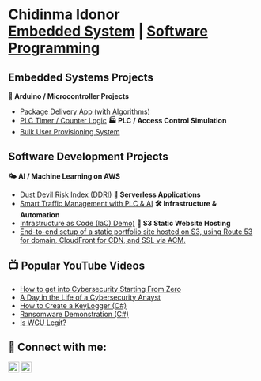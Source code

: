 <h1> Chidinma Idonor<br/><a href="https://github.com/joshmadakor1">Embedded System</a> | <a href="https://www.linkedin.com/in/joshmadakor/"> Software Programming</a></h1>

<h2> Embedded Systems Projects</h2>

 <b>🧠 Arduino / Microcontroller Projects</b>
  - [Package Delivery App (with Algorithms)](https://github.com/joshmadakor1/Algorithms-Practice)
  - [PLC Timer / Counter Logic](https://github.com/joshmadakor1/4chan-Image-Analysis-Middleware-C964) 
 <b>🏭 PLC / Access Control Simulation</b>
  - [Bulk User Provisioning System](https://github.com/joshmadakor1/Sentinel-Lab)

<h2> Software Development Projects</h2>

 <b>🌤️ AI / Machine Learning on AWS</b>
  - [ Dust Devil Risk Index (DDRI)](https://github.com/joshmadakor1/Algorithms-Practice)
 <b>🔧 Serverless Applications</b>
  - [Smart Traffic Management with PLC & AI](https://github.com/joshmadakor1/4chan-Image-Analysis-Middleware-C964) 
 <b> 🛠️ Infrastructure & Automation</b>
  - [Infrastructure as Code (IaC) Demo)](https://github.com/joshmadakor1/Package-Delivery-Pathfinding-Algorithm)
 <b> 📁 S3 Static Website Hosting</b>
  - [End-to-end setup of a static portfolio site hosted on S3, using Route 53 for domain, CloudFront for CDN, and SSL via ACM.](https://github.com/joshmadakor1/Package-Delivery-Pathfinding-Algorithm)


<h2>📺 Popular YouTube Videos</h2>

- [How to get into Cybersecurity Starting From Zero](https://www.youtube.com/watch?v=a83ASGn_V_s)
- [A Day in the Life of a Cybersecurity Anayst](https://www.youtube.com/watch?v=uHy3oM7NnoU)
- [How to Create a KeyLogger (C#)](https://www.youtube.com/watch?v=N-L9hklSlNk)
- [Ransomware Demonstration (C#)](https://www.youtube.com/watch?v=OfvdQeh79s0)
- [Is WGU Legit?](https://www.youtube.com/watch?v=E2MwRWxDBkA)

<h2> 🤳 Connect with me:</h2>

[<img align="left" alt="chidinmaidonor | YouTube" width="22px" src="https://cdn.jsdelivr.net/npm/simple-icons@v3/icons/youtube.svg" />][youtube]

[<img align="left" alt="chidinmaidonor | LinkedIn" width="22px" src="https://cdn.jsdelivr.net/npm/simple-icons@v3/icons/linkedin.svg" />][linkedin]



[youtube]: https://www.youtube.com/chidinmaidonor

[linkedin]: https://linkedin.com/in/chidinmaidonor

